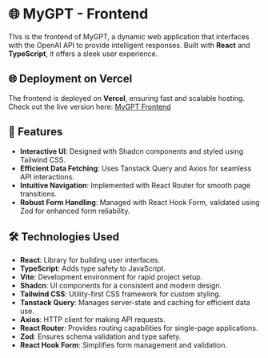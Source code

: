 # 🌐 MyGPT - Frontend

This is the frontend of MyGPT, a dynamic web application that interfaces with the OpenAI API to provide intelligent responses. Built with **React** and **TypeScript**, it offers a sleek user experience.

## 🌐 Deployment on Vercel

The frontend is deployed on **Vercel**, ensuring fast and scalable hosting. Check out the live version here: [MyGPT Frontend](https://my-gpt-eight-theta.vercel.app)

## 🚀 Features

- **Interactive UI**: Designed with Shadcn components and styled using Tailwind CSS.
- **Efficient Data Fetching**: Uses Tanstack Query and Axios for seamless API interactions.
- **Intuitive Navigation**: Implemented with React Router for smooth page transitions.
- **Robust Form Handling**: Managed with React Hook Form, validated using Zod for enhanced form reliability.

## 🛠️ Technologies Used

- **React**: Library for building user interfaces.
- **TypeScript**: Adds type safety to JavaScript.
- **Vite**: Development environment for rapid project setup.
- **Shadcn**: UI components for a consistent and modern design.
- **Tailwind CSS**: Utility-first CSS framework for custom styling.
- **Tanstack Query**: Manages server-state and caching for efficient data use.
- **Axios**: HTTP client for making API requests.
- **React Router**: Provides routing capabilities for single-page applications.
- **Zod**: Ensures schema validation and type safety.
- **React Hook Form**: Simplifies form management and validation.
